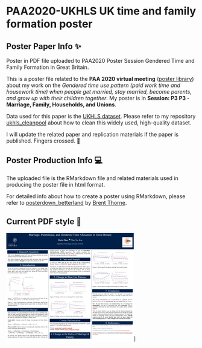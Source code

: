 # PAA2020-UKHLS UK time and family formation poster

## Poster Paper Info :sparkles:
Poster in PDF file uploaded to PAA2020 Poster Session Gendered Time and Family Formation in Great Britain.

This is a poster file related to the **PAA 2020 virtual meeting** ([poster library](https://engage.populationassociation.org/paa-2020/posters)) about my work on the *Gendered time use pattern (paid work time and housework time) when people get married, stay married, become parents, and grow up with their children together*. My poster is in **Session: P3 P3 - Marriage, Family, Households, and Unions**.

Data used for this paper is the [UKHLS dataset](https://www.understandingsociety.ac.uk/). Please refer to my repository [ukhls_cleanpool](https://github.com/jomuzhi/ukhls_cleanpool) about how to clean this widely used, high-quality dataset. 

I will update the related paper and replication materials if the paper is published. Fingers crossed. :pray:

## Poster Production Info :computer:
The uploaded file is the RMarkdown file and related materials used in producing the poster file in html format.

For detailed info about how to create a poster using RMarkdown, please refer to [posterdown_betterland](https://github.com/brentthorne/posterdown/wiki/posterdown_betterland) by [Brent Thorne](https://github.com/brentthorne).

## Current PDF style :art:
![](poster_time-familyUK-mz%20_01.png)]
